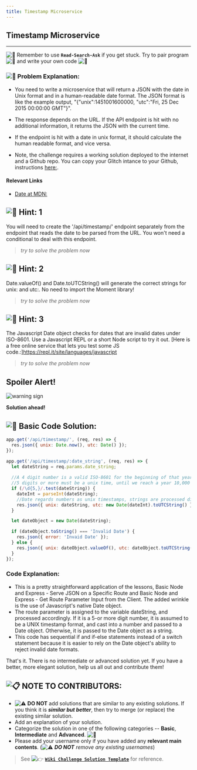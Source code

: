 ```yaml
---
title: Timestamp Microservice
---
```

## Timestamp Microservice
---
![:triangular_flag_on_post:](https://forum.freecodecamp.com/images/emoji/emoji_one/triangular_flag_on_post.png?v=3 ":triangular_flag_on_post:") Remember to use <a>**`Read-Search-Ask`**</a> if you get stuck. Try to pair program ![:busts_in_silhouette:](https://forum.freecodecamp.com/images/emoji/emoji_one/busts_in_silhouette.png?v=3 ":busts_in_silhouette:") and write your own code ![:pencil:](https://forum.freecodecamp.com/images/emoji/emoji_one/pencil.png?v=3 ":pencil:")

### ![:checkered_flag:](https://forum.freecodecamp.com/images/emoji/emoji_one/checkered_flag.png?v=3 ":checkered_flag:") Problem Explanation:

*   You need to write a microservice that will return a JSON with the date in Unix format and in a human-readable date format. The JSON format is like the example output, "{"unix":1451001600000, "utc":"Fri, 25 Dec 2015 00:00:00 GMT"}".
*   The response depends on the URL. If the API endpoint is hit with no additional information, it returns the JSON with the current time.
*   If the endpoint is hit with a date in unix format, it should calculate the human readable format, and vice versa.

*   Note, the challenge requires a working solution deployed to the internet and a Github repo. You can copy your Glitch intance to your Github, instructions [here:](https://glitch.com/help/github/).

#### Relevant Links

*   [Date at MDN:](https://developer.mozilla.org/en-US/docs/Web/JavaScript/Reference/Global_Objects/Date)


## ![:speech_balloon:](https://forum.freecodecamp.com/images/emoji/emoji_one/speech_balloon.png?v=3 ":speech_balloon:") Hint: 1

You will need to create the '/api/timestamp/' endpoint separately from the endpoint that reads the date to be parsed from the URL. You won't need a conditional to deal with this endpoint.

> _try to solve the problem now_

## ![:speech_balloon:](https://forum.freecodecamp.com/images/emoji/emoji_one/speech_balloon.png?v=3 ":speech_balloon:") Hint: 2

Date.valueOf() and Date.toUTCString() will generate the correct strings for unix: and utc:. No need to import the Moment library!

> _try to solve the problem now_

## ![:speech_balloon:](https://forum.freecodecamp.com/images/emoji/emoji_one/speech_balloon.png?v=3 ":speech_balloon:") Hint: 3

The Javascript Date object checks for dates that are invalid dates under ISO-8601. Use a Javascript REPL or a short Node script to try it out. [Here is a free online service that lets you test some JS code.:]https://repl.it/site/languages/javascript

> _try to solve the problem now_

## Spoiler Alert!

![warning sign](https://discourse-user-assets.s3.amazonaws.com/original/2X/2/2d6c412a50797771301e7ceabd554cef4edcd74d.gif)

**Solution ahead!**

## ![:beginner:](https://forum.freecodecamp.com/images/emoji/emoji_one/beginner.png?v=3 ":beginner:") Basic Code Solution:
```javascript
app.get('/api/timestamp/', (req, res) => {
  res.json({ unix: Date.now(), utc: Date() });
});

app.get('/api/timestamp/:date_string', (req, res) => {
  let dateString = req.params.date_string;
  
  //A 4 digit number is a valid ISO-8601 for the beginning of that year
  //5 digits or more must be a unix time, until we reach a year 10,000 problem
  if (/\d{5,}/.test(dateString)) { 
    dateInt = parseInt(dateString); 
    //Date regards numbers as unix timestamps, strings are processed differently
    res.json({ unix: dateString, utc: new Date(dateInt).toUTCString() });
  }

  let dateObject = new Date(dateString);

  if (dateObject.toString() === 'Invalid Date') {
    res.json({ error: 'Invaid Date' });
  } else {
    res.json({ unix: dateObject.valueOf(), utc: dateObject.toUTCString() });
  }
});
```

### Code Explanation:

*   This is a pretty straightforward application of the lessons, Basic Node and Express - Serve JSON on a Specific Route
 and Basic Node and Express - Get Route Parameter Input from the Client. The added wrinkle is the use of Javascript's native Date object.
*   The route parameter is assigned to the variable dateString, and processed accordingly. If it is a 5-or more digit number, it is assumed to be a UNIX timestamp format, and cast into a number and passed to a Date object. Otherwise, it is passed to the Date object as a string.
*   This code has sequential if and if-else statements instead of a switch statement because it is easier to rely on the Date object's ability to reject invalid date formats.

That's it. There is no intermediate or advanced solution yet. If you have a better, more elegant solution, help us all out and contribute them!

## ![:clipboard:](https://forum.freecodecamp.com/images/emoji/emoji_one/clipboard.png?v=3 ":clipboard:") NOTE TO CONTRIBUTORS:

*   ![:warning:](https://forum.freecodecamp.com/images/emoji/emoji_one/warning.png?v=3 ":warning:") **DO NOT** add solutions that are similar to any existing solutions. If you think it is **_similar but better_**, then try to merge (or replace) the existing similar solution.
*   Add an explanation of your solution.
*   Categorize the solution in one of the following categories -- **Basic**, **Intermediate** and **Advanced**. ![:traffic_light:](https://forum.freecodecamp.com/images/emoji/emoji_one/traffic_light.png?v=3 ":traffic_light:")
*   Please add your username only if you have added any **relevant main contents**. (![:warning:](https://forum.freecodecamp.com/images/emoji/emoji_one/warning.png?v=3 ":warning:") **_DO NOT_** _remove any existing usernames_)

> See ![:point_right:](https://forum.freecodecamp.com/images/emoji/emoji_one/point_right.png?v=3 ":point_right:") <a href='http://forum.freecodecamp.com/t/algorithm-article-template/14272' target='_blank' rel='nofollow'>**`Wiki Challenge Solution Template`**</a> for reference.
